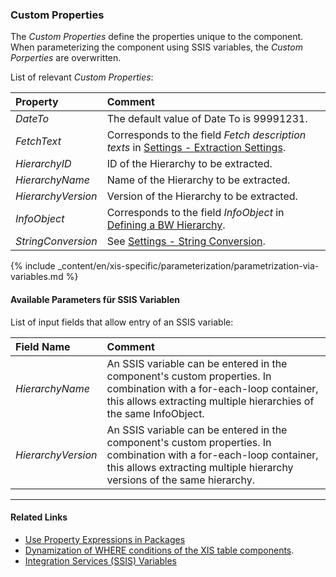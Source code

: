 ### Custom Properties

The *Custom Properties* define the properties unique to the component.
When parameterizing the component using SSIS variables, the *Custom Porperties* are overwritten.

List of relevant *Custom Properties*:

|Property|Comment|
|:----|:----|
| *DateTo* | The default value of Date To is 99991231.|
| *FetchText* | Corresponds to the field *Fetch description texts* in [Settings - Extraction Settings](./settings#extraction-settings).|
| *HierarchyID* | ID of the Hierarchy to be extracted. |
| *HierarchyName* | Name of the Hierarchy to be extracted. |
| *HierarchyVersion* | Version of the Hierarchy to be extracted. |
| *InfoObject* | Corresponds to the field *InfoObject* in [Defining a BW Hierarchy](./hierarchy-lookup#defining-a-bw-hierarchy-extraction). |
| *StringConversion* | See [Settings - String Conversion](./settings#string-conversion). |


{% include _content/en/xis-specific/parameterization/parametrization-via-variables.md  %}

#### Available Parameters für SSIS Variablen
List of input fields that allow entry of an SSIS variable:

|Field Name|Comment|
|:----|:----|
| *HierarchyName* | An SSIS variable can be entered in the component's custom properties. In combination with a for-each-loop container, this allows extracting multiple hierarchies of the same InfoObject. |
| *HierarchyVersion* | An SSIS variable can be entered in the component's custom properties. In combination with a for-each-loop container, this allows extracting multiple hierarchy versions of the same hierarchy. |



****
#### Related Links
- [Use Property Expressions in Packages](https://docs.microsoft.com/en-us/sql/integration-services/expressions/use-property-expressions-in-packages?view=sql-server-ver15)
- [Dynamization of WHERE conditions of the XIS table components](https://kb.theobald-software.com/xtract-is/Dynamization-of-WHERE-conditions-of-the-XIS-table-components).
- [Integration Services (SSIS) Variables](https://docs.microsoft.com/en-us/sql/integration-services/integration-services-ssis-variables?view=sql-server-ver15)